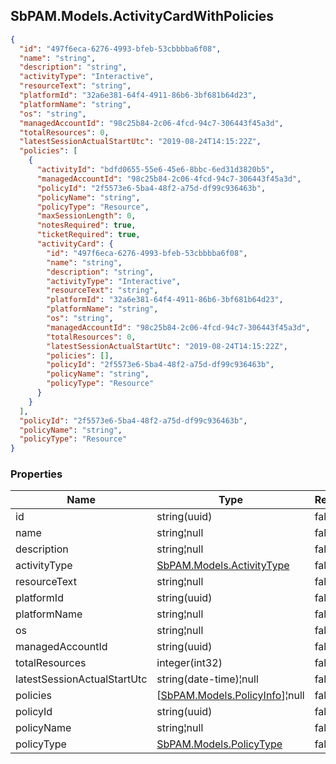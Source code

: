 
<h2 id="tocS_SbPAM.Models.ActivityCardWithPolicies">SbPAM.Models.ActivityCardWithPolicies</h2>

<a id="schemasbpam.models.activitycardwithpolicies"></a>
<a id="schema_SbPAM.Models.ActivityCardWithPolicies"></a>
<a id="tocSsbpam.models.activitycardwithpolicies"></a>
<a id="tocssbpam.models.activitycardwithpolicies"></a>

```json
{
  "id": "497f6eca-6276-4993-bfeb-53cbbbba6f08",
  "name": "string",
  "description": "string",
  "activityType": "Interactive",
  "resourceText": "string",
  "platformId": "32a6e381-64f4-4911-86b6-3bf681b64d23",
  "platformName": "string",
  "os": "string",
  "managedAccountId": "98c25b84-2c06-4fcd-94c7-306443f45a3d",
  "totalResources": 0,
  "latestSessionActualStartUtc": "2019-08-24T14:15:22Z",
  "policies": [
    {
      "activityId": "bdfd0655-55e6-45e6-8bbc-6ed31d3820b5",
      "managedAccountId": "98c25b84-2c06-4fcd-94c7-306443f45a3d",
      "policyId": "2f5573e6-5ba4-48f2-a75d-df99c936463b",
      "policyName": "string",
      "policyType": "Resource",
      "maxSessionLength": 0,
      "notesRequired": true,
      "ticketRequired": true,
      "activityCard": {
        "id": "497f6eca-6276-4993-bfeb-53cbbbba6f08",
        "name": "string",
        "description": "string",
        "activityType": "Interactive",
        "resourceText": "string",
        "platformId": "32a6e381-64f4-4911-86b6-3bf681b64d23",
        "platformName": "string",
        "os": "string",
        "managedAccountId": "98c25b84-2c06-4fcd-94c7-306443f45a3d",
        "totalResources": 0,
        "latestSessionActualStartUtc": "2019-08-24T14:15:22Z",
        "policies": [],
        "policyId": "2f5573e6-5ba4-48f2-a75d-df99c936463b",
        "policyName": "string",
        "policyType": "Resource"
      }
    }
  ],
  "policyId": "2f5573e6-5ba4-48f2-a75d-df99c936463b",
  "policyName": "string",
  "policyType": "Resource"
}

```

### Properties

|Name|Type|Required|Restrictions|Description|
|---|---|---|---|---|
|id|string(uuid)|false|none|none|
|name|string¦null|false|none|none|
|description|string¦null|false|none|none|
|activityType|[SbPAM.Models.ActivityType](../Models/sbpam.models.activitytype.md)|false|none|none|
|resourceText|string¦null|false|none|none|
|platformId|string(uuid)|false|none|none|
|platformName|string¦null|false|none|none|
|os|string¦null|false|none|none|
|managedAccountId|string(uuid)|false|none|none|
|totalResources|integer(int32)|false|none|none|
|latestSessionActualStartUtc|string(date-time)¦null|false|none|none|
|policies|[[SbPAM.Models.PolicyInfo](../Models/sbpam.models.policyinfo.md)]¦null|false|none|none|
|policyId|string(uuid)|false|none|none|
|policyName|string¦null|false|none|none|
|policyType|[SbPAM.Models.PolicyType](../Models/sbpam.models.policytype.md)|false|none|none|



